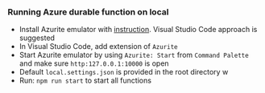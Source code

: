 
### Running Azure durable function on local

- Install Azurite emulator with [instruction](https://learn.microsoft.com/en-us/azure/storage/common/storage-use-azurite?tabs=visual-studio). Visual Studio Code approach is suggested
- In Visual Studio Code, add extension of `Azurite`
- Start Azurite emulator by using `Azurite: Start` from `Command Palette` and make sure `http:127.0.0.1:10000` is open
- Default `local.settings.json` is provided in the root directory w
- Run: `npm run start` to start all functions 
